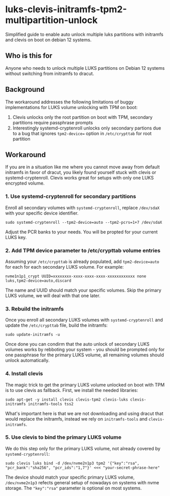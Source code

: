 # luks-clevis-initramfs-tpm2-multipartition-unlock
Simplified guide to enable auto unlock multiple luks partitions with initramfs and clevis on boot on debian 12 systems.

## Who is this for

Anyone who needs to unlock multiple LUKS partitions on Debian 12 systems without switching from initramfs to dracut.

## Background

The workaround addresses the following limitations of buggy implementations for LUKS volume unlocking with TPM on boot:

1. Clevis unlocks only the root partition on boot with TPM, secondary partitions require passphrase prompts
2. Interestingly systemd-cryptenroll unlocks only secondary partions due to a bug that ignores `tpm2-device=` option in `/etc/crypttab` for root partition

## Workaround

If you are in a situation like me where you cannot move away from default initramfs in favor of dracut, you likely found yourself stuck with clevis or systemd-cryptenroll. Clevis works great for setups with only one LUKS encrypted volume. 

### 1. Use systemd-cryptenroll for secondary partitions

Enroll all secondary volumes with `systemd-cryptenroll`, replace `/dev/sdaX` with your specific device identifier.

```
sudo systemd-cryptenroll --tpm2-device=auto --tpm2-pcrs=1+7 /dev/sdaX
```

Adjust the PCR banks to your needs. You will be propted for your current LUKS key.

### 2. Add TPM device parameter to /etc/crypttab volume entries

Assuming your `/etc/crypttab` is already populated, add `tpm2-device=auto` for each for each secondary LUKS volume. For example:

```
nvme1n1p1_crypt UUID=xxxxxxxx-xxxx-xxxx-xxxx-xxxxxxxxxxxx none luks,tpm2-device=auto,discard
```

The name and UUID should match your specific volumes. Skip the primary LUKS volume, we will deal with that one later.

### 3. Rebuild the initramfs

Once you enroll all secondary LUKS volumes with `systemd-cryptenroll` and update the `/etc/crypttab` file, build the initramfs:

```
sudo update-initramfs -u
```

Once done you can condirm that the auto unlock of secondary LUKS volumes works by rebboting your system - you should be prompted only for one passphrase for the primary LUKS volume, all remaining volumes should unlock automatically.

### 4. Install clevis

The magic trick to get the primary LUKS volume unlocked on boot with TPM is to use clevis as fallback. First, we install the needed libraries:

```
sudo apt-get -y install clevis clevis-tpm2 clevis-luks clevis-initramfs initramfs-tools tss2
```

What's important here is that we are not downloading and using dracut that would replace the initramfs, instead we rely on `initramfs-tools` and `clevis-initramfs`. 

### 5. Use clevis to bind the primary LUKS volume

We do this step only for the primary LUKS volume, not already covered by `systemd-cryptenroll`:

```
sudo clevis luks bind -d /dev/nvme2n1p3 tpm2 '{"key":"rsa", "pcr_bank":"sha256", "pcr_ids":"1,7"}' <<< "your-secret-phrase-here"
```

The device should match your specific primary LUKS volume, `/dev/nvme2n1p3` refects general setup of nowadays on systems with nvme storage. The `"key":"rsa"` parameter is optional on most systems.
